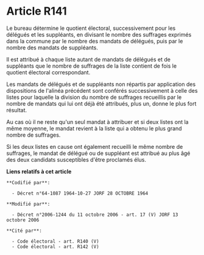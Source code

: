 # Article R141

Le bureau détermine le quotient électoral, successivement pour les délégués et les suppléants, en divisant le nombre des
suffrages exprimés dans la commune par le nombre des mandats de délégués, puis par le nombre des mandats de suppléants.

Il est attribué à chaque liste autant de mandats de délégués et de suppléants que le nombre de suffrages de la liste contient
de fois le quotient électoral correspondant.

Les mandats de délégués et de suppléants non répartis par application des dispositions de l'alinéa précédent sont conférés
successivement à celle des listes pour laquelle la division du nombre de suffrages recueillis par le nombre de mandats qui
lui ont déjà été attribués, plus un, donne le plus fort résultat.

Au cas où il ne reste qu'un seul mandat à attribuer et si deux listes ont la même moyenne, le mandat revient à la liste qui a
obtenu le plus grand nombre de suffrages.

Si les deux listes en cause ont également recueilli le même nombre de suffrages, le mandat de délégué ou de suppléant est
attribué au plus âgé des deux candidats susceptibles d'être proclamés élus.

**Liens relatifs à cet article**

	**Codifié par**:

	  - Décret n°64-1087 1964-10-27 JORF 28 OCTOBRE 1964

	**Modifié par**:

	  - Décret n°2006-1244 du 11 octobre 2006 - art. 17 (V) JORF 13 octobre 2006

	**Cité par**:

	  - Code électoral - art. R140 (V)
	  - Code électoral - art. R142 (V)
